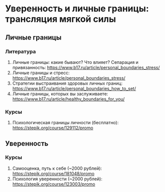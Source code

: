 # Уверенность и личные границы: трансляция мягкой силы

## Личные границы

### Литература
1. Личные границы: какие бывают? Что влияет? Сепарация и привязанность: https://www.b17.ru/article/personal_boundaries_stress/
2. Личные границы и стресс: https://www.b17.ru/article/personal_boundaries_stress/
3. Стратегии выстраивания здоровых личных границ: https://www.b17.ru/article/personal_boundaries_how_to_set/
4. Личные границы, которых вы заслуживаете: https://www.b17.ru/article/healthy_boundaries_for_you/

### Курсы
1. Психологическая границы личности (бесплатно): https://stepik.org/course/129112/promo

## Уверенность

### Курсы
1. Самооценка, путь к себе (~2000 рублей): https://stepik.org/course/181048/promo
2. Психология уверенности (~2000 рублей): https://stepik.org/course/123003/promo
